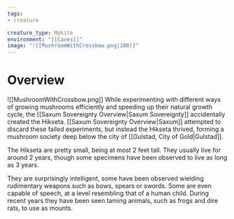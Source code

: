 ```yaml
---
tags:
- creature

creature_type: Mýkite
environment: "[[Caves]]"
image: "![[MushroomWithCrossbow.png|100]]"
---
```

# Overview
![[MushroomWithCrossbow.png]]
While experimenting with different ways of growing mushrooms efficiently and speeding up their natural growth cycle, the [[Saxum Sovereignty Overview|Saxum Sovereignty]] accidentally created the Hikseta. [[Saxum Sovereignty Overview|Saxum]] attempted to discard these failed experiments, but instead the Hikseta thrived, forming a mushroom society deep below the city of [[Gulstad, City of Gold|Gulstad]].

The Hikseta are pretty small, being at most 2 feet tall. They usually live for around 2 years, though some specimens have been observed to live as long as 3 years.

They are surprisingly intelligent, some have been observed wielding rudimentary weapons such as bows, spears or swords. Some are even capable of speech, at a level resembling that of a human child. During recent years they have been seen taming animals, such as frogs and dire rats, to use as mounts.